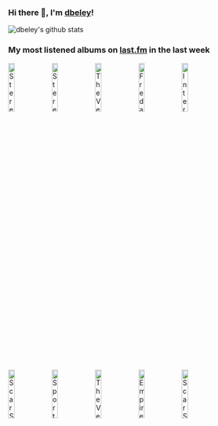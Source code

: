 ### Hi there 👋, I'm [dbeley](https://dbeley.ovh/en)!

![dbeley's github stats](https://github-readme-stats.vercel.app/api?username=dbeley)

### My most listened albums on [last.fm](https://www.last.fm/user/d_beley) in the last week

[<img src='https://lastfm.freetls.fastly.net/i/u/300x300/f1d64213cfe0aadaa44e3742014d02e4.jpg' width='16%' height='16%' alt='Stereolab - Margerine Eclipse'>](https://www.last.fm/music/stereolab/margerine%2beclipse)&nbsp;
[<img src='https://lastfm.freetls.fastly.net/i/u/300x300/14b93899d1096f519beed21f1bdaa1af.jpg' width='16%' height='16%' alt='Stereolab - Mars Audiac Quintet'>](https://www.last.fm/music/stereolab/mars%2baudiac%2bquintet)&nbsp;
[<img src='https://lastfm.freetls.fastly.net/i/u/300x300/3fcc935cdbf04a13ad66a7f21f3e4058.png' width='16%' height='16%' alt='The Velvet Underground - White Light/White Heat'>](https://www.last.fm/music/the%2bvelvet%2bunderground/white%2blight%252fwhite%2bheat)&nbsp;
[<img src='https://lastfm.freetls.fastly.net/i/u/300x300/95458e99e834eee83bf469b5fc283289.jpg' width='16%' height='16%' alt='Fred again.. - Actual Life 3 (January 1 - September 9 2022)'>](https://www.last.fm/music/fred%2bagain../actual%2blife%2b3%2b%2528january%2b1%2b-%2bseptember%2b9%2b2022%2529)&nbsp;
[<img src='https://lastfm.freetls.fastly.net/i/u/300x300/55292eb15e7e442a9f40f09625d6e111.png' width='16%' height='16%' alt='Interpol - Turn on the Bright Lights'>](https://www.last.fm/music/interpol/turn%2bon%2bthe%2bbright%2blights)&nbsp;
<br>
[<img src='https://lastfm.freetls.fastly.net/i/u/300x300/4dc00ab517e74483ad952d69d9d14fe8.jpg' width='16%' height='16%' alt='Scar Symmetry - Dark Matter Dimensions'>](https://www.last.fm/music/scar%2bsymmetry/dark%2bmatter%2bdimensions)&nbsp;
[<img src='https://lastfm.freetls.fastly.net/i/u/300x300/3746d8f485644e6cce18efc2d695cd46.jpg' width='16%' height='16%' alt='Sport - Bon Voyage'>](https://www.last.fm/music/sport/bon%2bvoyage)&nbsp;
[<img src='https://lastfm.freetls.fastly.net/i/u/300x300/9508856b4a0c8f380809017af9f61974.jpg' width='16%' height='16%' alt='The Velvet Underground - The Velvet Underground'>](https://www.last.fm/music/the%2bvelvet%2bunderground/the%2bvelvet%2bunderground)&nbsp;
[<img src='https://lastfm.freetls.fastly.net/i/u/300x300/190c7cbee9aa5fdc977e3f018028beac.jpg' width='16%' height='16%' alt='Empire! Empire! (I Was a Lonely Estate) - What It Takes to Move Forward'>](https://www.last.fm/music/empire%2521%2bempire%2521%2b%2528i%2bwas%2ba%2blonely%2bestate%2529/what%2bit%2btakes%2bto%2bmove%2bforward)&nbsp;
[<img src='https://lastfm.freetls.fastly.net/i/u/300x300/a9e60e6b2ee14f05cf528a03501a8388.jpg' width='16%' height='16%' alt='Scar Symmetry - The Singularity (Phase I: Neohumanity)'>](https://www.last.fm/music/scar%2bsymmetry/the%2bsingularity%2b%2528phase%2bi%253a%2bneohumanity%2529)&nbsp;
<br>
